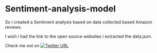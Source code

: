 # Sentiment-analysis-model
So i created a Sentiment analysis based on data collected based Amazon reviews.

I wish i had the link to the open source websites i extracted the data.json.

Check me out on [![Twitter URL](https://img.shields.io/twitter/url/https/twitter.com/bukotsunikki.svg?style=social&label=Follow%20%40me)](https://twitter.com/heisdenverr)
